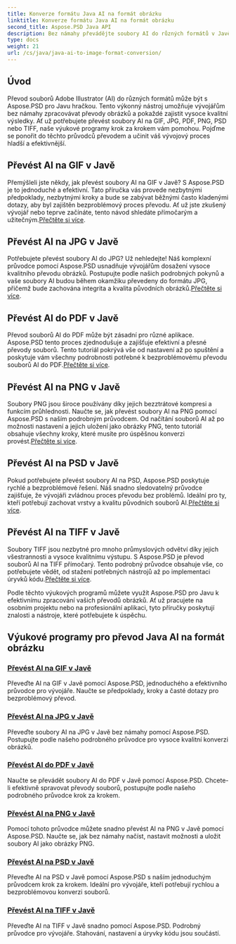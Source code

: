 ```yaml
---
title: Konverze formátu Java AI na formát obrázku
linktitle: Konverze formátu Java AI na formát obrázku
second_title: Aspose.PSD Java API
description: Bez námahy převádějte soubory AI do různých formátů v Javě pomocí Aspose.PSD. Postupujte podle našich komplexních průvodců pro bezproblémové, vysoce kvalitní převody obrázků.
type: docs
weight: 21
url: /cs/java/java-ai-to-image-format-conversion/
---
```


## Úvod

Převod souborů Adobe Illustrator (AI) do různých formátů může být s Aspose.PSD pro Javu hračkou. Tento výkonný nástroj umožňuje vývojářům bez námahy zpracovávat převody obrázků a pokaždé zajistit vysoce kvalitní výsledky. Ať už potřebujete převést soubory AI na GIF, JPG, PDF, PNG, PSD nebo TIFF, naše výukové programy krok za krokem vám pomohou. Pojďme se ponořit do těchto průvodců převodem a učinit váš vývojový proces hladší a efektivnější.

## Převést AI na GIF v Javě
 Přemýšleli jste někdy, jak převést soubory AI na GIF v Javě? S Aspose.PSD je to jednoduché a efektivní. Tato příručka vás provede nezbytnými předpoklady, nezbytnými kroky a bude se zabývat běžnými často kladenými dotazy, aby byl zajištěn bezproblémový proces převodu. Ať už jste zkušený vývojář nebo teprve začínáte, tento návod shledáte přímočarým a užitečným.[Přečtěte si více](./convert-ai-to-gif/).

## Převést AI na JPG v Javě
Potřebujete převést soubory AI do JPG? Už nehledejte! Náš komplexní průvodce pomocí Aspose.PSD usnadňuje vývojářům dosažení vysoce kvalitního převodu obrázků. Postupujte podle našich podrobných pokynů a vaše soubory AI budou během okamžiku převedeny do formátu JPG, přičemž bude zachována integrita a kvalita původních obrázků.[Přečtěte si více](./convert-ai-to-jpg/).

## Převést AI do PDF v Javě
 Převod souborů AI do PDF může být zásadní pro různé aplikace. Aspose.PSD tento proces zjednodušuje a zajišťuje efektivní a přesné převody souborů. Tento tutoriál pokrývá vše od nastavení až po spuštění a poskytuje vám všechny podrobnosti potřebné k bezproblémovému převodu souborů AI do PDF.[Přečtěte si více](./convert-ai-to-pdf/).

## Převést AI na PNG v Javě
Soubory PNG jsou široce používány díky jejich bezztrátové kompresi a funkcím průhlednosti. Naučte se, jak převést soubory AI na PNG pomocí Aspose.PSD s naším podrobným průvodcem. Od načítání souborů AI až po možnosti nastavení a jejich uložení jako obrázky PNG, tento tutoriál obsahuje všechny kroky, které musíte pro úspěšnou konverzi provést.[Přečtěte si více](./convert-ai-to-png/).

## Převést AI na PSD v Javě
 Pokud potřebujete převést soubory AI na PSD, Aspose.PSD poskytuje rychlé a bezproblémové řešení. Náš snadno sledovatelný průvodce zajišťuje, že vývojáři zvládnou proces převodu bez problémů. Ideální pro ty, kteří potřebují zachovat vrstvy a kvalitu původních souborů AI.[Přečtěte si více](./convert-ai-to-psd/).

## Převést AI na TIFF v Javě
 Soubory TIFF jsou nezbytné pro mnoho průmyslových odvětví díky jejich všestrannosti a vysoce kvalitnímu výstupu. S Aspose.PSD je převod souborů AI na TIFF přímočarý. Tento podrobný průvodce obsahuje vše, co potřebujete vědět, od stažení potřebných nástrojů až po implementaci úryvků kódu.[Přečtěte si více](./convert-ai-to-tiff/).

Podle těchto výukových programů můžete využít Aspose.PSD pro Javu k efektivnímu zpracování vašich převodů obrázků. Ať už pracujete na osobním projektu nebo na profesionální aplikaci, tyto příručky poskytují znalosti a nástroje, které potřebujete k úspěchu.

## Výukové programy pro převod Java AI na formát obrázku
### [Převést AI na GIF v Javě](./convert-ai-to-gif/)
Převeďte AI na GIF v Javě pomocí Aspose.PSD, jednoduchého a efektivního průvodce pro vývojáře. Naučte se předpoklady, kroky a časté dotazy pro bezproblémový převod.
### [Převést AI na JPG v Javě](./convert-ai-to-jpg/)
Převeďte soubory AI na JPG v Javě bez námahy pomocí Aspose.PSD. Postupujte podle našeho podrobného průvodce pro vysoce kvalitní konverzi obrázků.
### [Převést AI do PDF v Javě](./convert-ai-to-pdf/)
Naučte se převádět soubory AI do PDF v Javě pomocí Aspose.PSD. Chcete-li efektivně spravovat převody souborů, postupujte podle našeho podrobného průvodce krok za krokem.
### [Převést AI na PNG v Javě](./convert-ai-to-png/)
Pomocí tohoto průvodce můžete snadno převést AI na PNG v Javě pomocí Aspose.PSD. Naučte se, jak bez námahy načíst, nastavit možnosti a uložit soubory AI jako obrázky PNG.
### [Převést AI na PSD v Javě](./convert-ai-to-psd/)
Převeďte AI na PSD v Javě pomocí Aspose.PSD s naším jednoduchým průvodcem krok za krokem. Ideální pro vývojáře, kteří potřebují rychlou a bezproblémovou konverzi souborů.
### [Převést AI na TIFF v Javě](./convert-ai-to-tiff/)
Převeďte AI na TIFF v Javě snadno pomocí Aspose.PSD. Podrobný průvodce pro vývojáře. Stahování, nastavení a úryvky kódu jsou součástí.